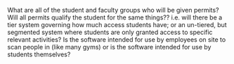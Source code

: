 What are all of the student and faculty groups who will be given permits?
Will all permits qualify the student for the same things??  i.e. will there be a tier system governing how much access students have; or an un-tiered, but segmented system where students are only granted access to specific relevant activities?
Is the software intended for use by employees on site to scan people in (like many gyms) or is the software intended for use by students themselves?
